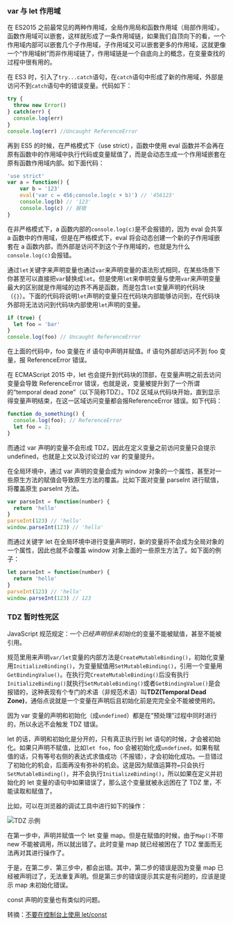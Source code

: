 ### var 与 let 作用域
在 ES2015 之前最常见的两种作用域，全局作用局和函数作用域（局部作用域）。函数作用域可以嵌套，这样就形成了一条作用域链，如果我们自顶向下的看，一个作用域内部可以嵌套几个子作用域，子作用域又可以嵌套更多的作用域，这就更像一个“作用域树”而非作用域链了，作用域链是一个自底向上的概念，在变量查找的过程中很有用的。

在 ES3 时，引入了`try...catch`语句，在`catch`语句中形成了新的作用域，外部是访问不到`catch`语句中的错误变量。代码如下：

```javascript
try {
  throw new Error()
} catch(err) {
  console.log(err)
}
console.log(err) //Uncaught ReferenceError
```

再到 ES5 的时候，在严格模式下（use strict），函数中使用 eval 函数并不会再在原有函数中的作用域中执行代码或变量赋值了，而是会动态生成一个作用域嵌套在原有函数作用域内部。如下面代码：

```javascript
'use strict'
var a = function() {
    var b = '123'
    eval('var c = 456;console.log(c + b)') // '456123'
    console.log(b) // '123'
    console.log(c) // 报错
}
```

在非严格模式下，a 函数内部的`console.log(c)`是不会报错的，因为 eval 会共享 a 函数中的作用域，但是在严格模式下，eval 将会动态创建一个新的子作用域嵌套在 a 函数内部，而外部是访问不到这个子作用域的，也就是为什么`console.log(c)`会报错。

通过`let`关键字来声明变量也通过`var`来声明变量的语法形式相同，在某些场景下你甚至可以直接把`var`替换成`let`。但是使用`let`来申明变量与使用`var`来声明变量最大的区别就是作用域的边界不再是函数，而是包含`let`变量声明的代码块（`{}`）。下面的代码将说明`let`声明的变量只在代码块内部能够访问到，在代码块外部将无法访问到代码块内部使用`let`声明的变量。

```javascript
if (true) {
  let foo = 'bar'
}
console.log(foo) // Uncaught ReferenceError
```

在上面的代码中，foo 变量在 if 语句中声明并赋值。if 语句外部却访问不到 foo 变量，报 ReferenceError 错误。

在 ECMAScript 2015 中，let 也会提升到代码块的顶部，在变量声明之前去访问变量会导致 ReferenceError 错误，也就是说，变量被提升到了一个所谓的“temporal dead zone”（以下简称TDZ）。TDZ 区域从代码块开始，直到显示得变量声明结束，在这一区域访问变量都会报ReferenceError 错误。如下代码：

```javascript
function do_something() {
  console.log(foo); // ReferenceError
  let foo = 2;
}
```

而通过 var 声明的变量不会形成 TDZ，因此在定义变量之前访问变量只会提示 undefined，也就是上文以及讨论过的 var 的变量提升。

在全局环境中，通过 var 声明的变量会成为 window 对象的一个属性，甚至对一些原生方法的赋值会导致原生方法的覆盖。比如下面对变量 parseInt 进行赋值，将覆盖原生 parseInt 方法。

```javascript
var parseInt = function(number) {
  return 'hello'
}
parseInt(123) // 'hello'
window.parseInt(123) // 'hello'
```

而通过关键字 let 在全局环境中进行变量声明时，新的变量将不会成为全局对象的一个属性，因此也就不会覆盖 window 对象上面的一些原生方法了。如下面的例子：

```javascript
let parseInt = function(number) {
  return 'hello'
}
parseInt(123) // 'hello'
window.parseInt(123) // 123
```

### TDZ 暂时性死区
JavaScript 规范规定：一个*已经声明但未初始化*的变量不能被赋值，甚至不能被引用。

规范里用来声明`var/let`变量的内部方法是`CreateMutableBinding()`，初始化变量用`InitializeBinding()`，为变量赋值用`SetMutableBinding()`，引用一个变量用`GetBindingValue()`。在执行完`CreateMutableBinding()`后没有执行`InitializeBinding()`就执行`SetMutableBinding()`或者`GetBindingValue()`是会报错的，这种表现有个专门的术语（非规范术语）叫**TDZ(Temporal Dead Zone)**，通俗点说就是一个变量在声明后且初始化前是完完全全不能被使用的。

因为 var 变量的声明和初始化（成`undefined`）都是在“预处理”过程中同时进行的，所以永远不会触发 TDZ 错误。

let 的话，声明和初始化是分开的，只有真正执行到 let 语句的时候，才会被初始化。如果只声明不赋值，比如`let foo`，foo 会被初始化成`undefined`，如果有赋值的话，只有等号右侧的表达式求值成功（不报错），才会初始化成功。一旦错过了初始化的机会，后面再没有弥补的机会。这是因为赋值运算符`=`只会执行`SetMutableBinding()`，并不会执行`InitializeBinding()`，所以如果在定义并初始化的 let 变量的语句中如果错误了，那么这个变量就被永远困在了 TDZ 里，不能读取和赋值了。

比如，可以在浏览器的调试工具中进行如下的操作：

![TDZ 示例](http://7xkt52.com1.z0.glb.clouddn.com/markdown/1479273008633.png)

在第一步中，声明并赋值一个 let 变量 map。但是在赋值的时候，由于`Map()`不带 new 不能被调用，所以就出错了。此时变量 map 就已经被困在了 TDZ 里面而无法再对其进行操作了。

于是，在第二步、第三步中，都会出错。其中，第二步的错误是因为变量 map 已经被声明过了，无法重复声明。但是第三步的错误提示其实是有问题的，应该是提示 map 未初始化错误。

const 声明的变量也有类似的问题。

转摘：[不要在控制台上使用 let/const](http://www.cnblogs.com/ziyunfei/p/6063426.html)




